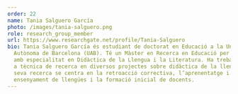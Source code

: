 ```yaml
---
order: 22
name: Tania Salguero García
photo: /images/tania-salguero.png
role: research_group_member
url: https://www.researchgate.net/profile/Tania-Salguero
bio: Tania Salguero García és estudiant de doctorat en Educació a la Universitat
  Autònoma de Barcelona (UAB). Té un Màster en Recerca en Educació per la UAB,
  amb especialitat en Didàctica de la Llengua i la Literatura. Ha treballat com
  a tècnica de recerca en diversos projectes sobre didàctica de la llengua. La
  seva recerca se centra en la retroacció correctiva, l’aprenentatge i
  ensenyament de llengües i la formació inicial de docents.
---
```

